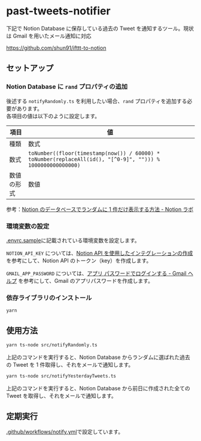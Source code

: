 # past-tweets-notifier

下記で Notion Database に保存している過去の Tweet を通知するツール。現状は Gmail を用いたメール通知に対応

https://github.com/shun91/ifttt-to-notion

## セットアップ

### Notion Database に `rand` プロパティの追加

後述する `notifyRandomly.ts` を利用したい場合、`rand` プロパティを追加する必要があります。  
各項目の値は以下のように設定します。

| 項目       | 値                                                                                                          |
| ---------- | ----------------------------------------------------------------------------------------------------------- |
| 種類       | 数式                                                                                                        |
| 数式       | `toNumber((floor(timestamp(now()) / 60000) * toNumber(replaceAll(id(), "[^0-9]", ""))) % 1000000000000000)` |
| 数値の形式 | 数値                                                                                                        |

参考：[Notion のデータベースでランダムに 1 件だけ表示する方法 - Notion ラボ](https://notion-lab.jp/2023-08-05-database-random-filter/)

### 環境変数の設定

[.envrc.sample](./.envrc.sample)に記載されている環境変数を設定します。

`NOTION_API_KEY` については、[Notion API を使用したインテグレーションの作成](https://www.notion.so/ja-jp/help/create-integrations-with-the-notion-api) を参考にして、Notion API のトークン（key）を作成します。

`GMAIL_APP_PASSWORD` については、[アプリ パスワードでログインする - Gmail ヘルプ](https://support.google.com/mail/answer/185833?hl=ja) を参考にして、Gmail のアプリパスワードを作成します。

### 依存ライブラリのインストール

```bash
yarn
```

## 使用方法

```bash
yarn ts-node src/notifyRandomly.ts
```

上記のコマンドを実行すると、Notion Database からランダムに選ばれた過去の Tweet を 1 件取得し、それをメールで通知します。

```bash
yarn ts-node src/notifyYesterdayTweets.ts
```

上記のコマンドを実行すると、Notion Database から前日に作成された全ての Tweet を取得し、それをメールで通知します。

## 定期実行

[.github/workflows/notify.yml](.github/workflows/notify.yml)で設定しています。
